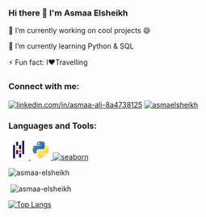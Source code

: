 ### Hi there 👋 I'm Asmaa Elsheikh
 
 🔭 I’m currently working on cool projects 😄 
 
 🌱 I’m currently learning Python & SQL
 
 ⚡ Fun fact: I❤Travelling
<!--
**Asmaa-elsheikh/Asmaa-elsheikh** is a ✨ _special_ ✨ repository because its `README.md` (this file) appears on your GitHub profile.

Here are some ideas to get you started:

🔭 I’m currently working on ...cool projects
🌱 I’m currently learning ...Python
- 👯 I’m looking to collaborate on ...
- 🤔 I’m looking for help with ...
- 💬 Ask me about ...
- 📫 How to reach me: ...
- 😄 Pronouns: ...
- ⚡ Fun fact: ...
--><h3 

<h3 align="left">Connect with me:</h3>
<p align="left">
<a href="https://linkedin.com/in/linkedin.com/in/asmaa-ali-8a4738125" target="blank"><img align="center" src="https://raw.githubusercontent.com/rahuldkjain/github-profile-readme-generator/master/src/images/icons/Social/linked-in-alt.svg" alt="linkedin.com/in/asmaa-ali-8a4738125" height="30" width="40" /></a>
<a href="https://kaggle.com/asmaelsheikh" target="blank"><img align="center" src="https://raw.githubusercontent.com/rahuldkjain/github-profile-readme-generator/master/src/images/icons/Social/kaggle.svg" alt="asmaelsheikh" height="30" width="40" /></a>
</p>

<h3 align="left">Languages and Tools:</h3>
<p align="left"> <a href="https://pandas.pydata.org/" target="_blank" rel="noreferrer"> <img src="https://raw.githubusercontent.com/devicons/devicon/2ae2a900d2f041da66e950e4d48052658d850630/icons/pandas/pandas-original.svg" alt="pandas" width="40" height="40"/> </a> <a href="https://www.python.org" target="_blank" rel="noreferrer"> <img src="https://raw.githubusercontent.com/devicons/devicon/master/icons/python/python-original.svg" alt="python" width="40" height="40"/> </a> <a href="https://seaborn.pydata.org/" target="_blank" rel="noreferrer"> <img src="https://seaborn.pydata.org/_images/logo-mark-lightbg.svg" alt="seaborn" width="40" height="40"/> </a> </p>

<p align="left"> <img src="https://komarev.com/ghpvc/?username=asmaa-elsheikh&label=Profile%20views&color=0e75b6&style=flat" alt="asmaa-elsheikh" /> </p>

<p>&nbsp;<img align="center" src="https://github-readme-stats.vercel.app/api?username=asmaa-elsheikh&show_icons=true&locale=en" alt="asmaa-elsheikh" /></p>

[![Top Langs](https://github-readme-stats.vercel.app/api/top-langs/?username=asmaa-elsheikh)](https://github.com/anuraghazra/github-readme-stats)

